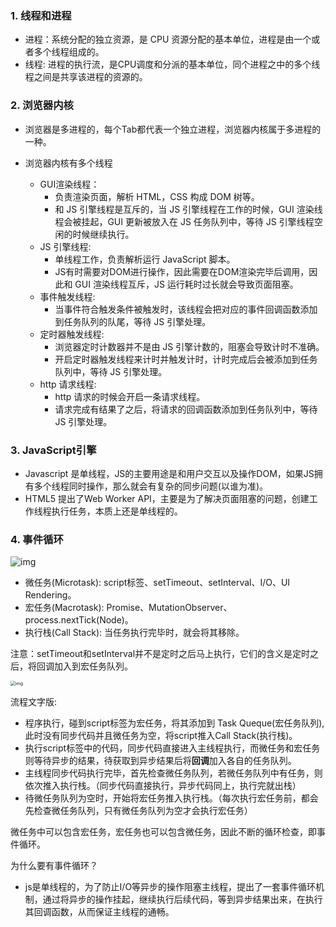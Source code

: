### 1. 线程和进程

- 进程：系统分配的独立资源，是 CPU 资源分配的基本单位，进程是由一个或者多个线程组成的。
- 线程:   进程的执行流，是CPU调度和分派的基本单位，同个进程之中的多个线程之间是共享该进程的资源的。

### 2. 浏览器内核

- 浏览器是多进程的，每个Tab都代表一个独立进程，浏览器内核属于多进程的一种。

- 浏览器内核有多个线程

  - GUI渲染线程：
    - 负责渲染页面，解析 HTML，CSS 构成 DOM 树等。
    - 和 JS 引擎线程是互斥的，当 JS 引擎线程在工作的时候，GUI 渲染线程会被挂起，GUI 更新被放入在 JS 任务队列中，等待 JS 引擎线程空闲的时候继续执行。
  - JS 引擎线程:
    - 单线程工作，负责解析运行 JavaScript 脚本。
    - JS有时需要对DOM进行操作，因此需要在DOM渲染完毕后调用，因此和 GUI 渲染线程互斥，JS 运行耗时过长就会导致页面阻塞。
  - 事件触发线程:
    - 当事件符合触发条件被触发时，该线程会把对应的事件回调函数添加到任务队列的队尾，等待 JS 引擎处理。
  - 定时器触发线程:
    - 浏览器定时计数器并不是由 JS 引擎计数的，阻塞会导致计时不准确。
    - 开启定时器触发线程来计时并触发计时，计时完成后会被添加到任务队列中，等待 JS 引擎处理。
  - http 请求线程:
    - http 请求的时候会开启一条请求线程。
    - 请求完成有结果了之后，将请求的回调函数添加到任务队列中，等待 JS 引擎处理。

  

### 3. JavaScript引擎

- Javascript 是单线程，JS的主要用途是和用户交互以及操作DOM，如果JS拥有多个线程同时操作，那么就会有复杂的同步问题(以谁为准)。
- HTML5 提出了Web Worker API，主要是为了解决页面阻塞的问题，创建工作线程执行任务，本质上还是单线程的。



### 4. 事件循环

![img](C:\Users\bnqkl\Desktop\Interview\images\9.png)

- 微任务(Microtask): script标签、setTimeout、setInterval、I/O、UI  Rendering。
- 宏任务(Macrotask): Promise、MutationObserver、process.nextTick(Node)。
- 执行栈(Call Stack):  当任务执行完毕时，就会将其移除。

注意：setTimeout和setInterval并不是定时之后马上执行，它们的含义是定时之后，将回调加入到宏任务队列。



<img src="C:\Users\bnqkl\Desktop\Interview\images\10.png" alt="img" style="zoom: 50%;" />

流程文字版: 

- 程序执行，碰到script标签为宏任务，将其添加到 Task Queque(宏任务队列), 此时没有同步代码并且微任务为空，将script推入Call Stack(执行栈)。
- 执行script标签中的代码，同步代码直接进入主线程执行，而微任务和宏任务则等待异步的结果，待获取到异步结果后将**回调**加入各自的任务队列。
- 主线程同步代码执行完毕，首先检查微任务队列，若微任务队列中有任务，则依次推入执行栈。（同步代码直接执行，异步代码同上，执行完就出栈）
- 待微任务队列为空时，开始将宏任务推入执行栈。（每次执行宏任务前，都会先检查微任务队列，只有微任务队列为空才会执行宏任务）

微任务中可以包含宏任务，宏任务也可以包含微任务，因此不断的循环检查，即事件循环。

为什么要有事件循环？

- js是单线程的，为了防止I/O等异步的操作阻塞主线程，提出了一套事件循环机制，通过将异步的操作挂起，继续执行后续代码，等到异步结果出来，在执行其回调函数，从而保证主线程的通畅。

